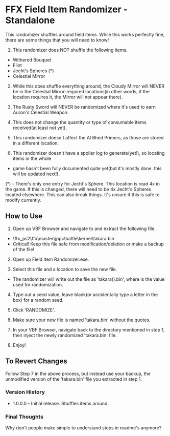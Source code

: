 # FFX Field Item Randomizer - Standalone

This randomizer shuffles around field items.
While this works perfectly fine, there are some things that you will need to know!

1. This randomizer does NOT shuffle the following items.
 - Withered Bouquet
 - Flint
 - Jecht's Spheres (*)
 - Celestial Mirror

2. While this does shuffle everything around, the Cloudy Mirror will NEVER be in
   the Celestial Mirror-required locations(in other words, if the location requires
   it, the Mirror will not appear there).

3. The Rusty Sword will NEVER be randomized where it's used to earn Auron's Celestial Weapon.

4. This does not change the quantity or type of consumable items received(at least not yet).

5. This randomizer doesn't affect the Al Bhed Primers, as those are stored in a different location.

6. This randomizer doesn't have a spoiler log to generate(yet!), so locating items in the whole
 - game hasn't been fully documented quite yet(but it's mostly done. this will be updated next!).


(*) - There's only one entry for Jecht's Sphere. This location is read 4x in the game.
    If this is changed, there will need to be 4x Jecht's Spheres located elsewhere.
    This can also break things. It's unsure if this is safe to modify currently.


## How to Use

1. Open up VBF Browser and navigate to and extract the following file.
 - \ffx_ps2\ffx\master\jppc\battle\kernel\takara.bin
 - Critical! Keep this file safe from modification/deletion or make a backup of the file!

2. Open up Field Item Randomizer.exe.

3. Select this file and a location to save the new file.
 - The randomizer will write out the file as 'takara(<seed>).bin', where <seed> is the
   value used for randomization.

4. Type out a seed value, leave blank(or accidentally type a letter in the box) for a random seed.

5. Click 'RANDOMIZE'.

6. Make sure your new file is named 'takara.bin' without the quotes.

7. In your VBF Browser, navigate back to the directory mentioned in step 1, then inject the newly randomized 'takara.bin' file.

8. Enjoy!


## To Revert Changes

Follow Step 7 in the above process, but instead use your backup, the unmodified version of the 'takara.bin' file you extracted in step 1.


### Version History

 - 1.0.0.0 - Initial release. Shuffles items around.


### Final Thoughts

Why don't people make simple to understand steps in readme's anymore?
